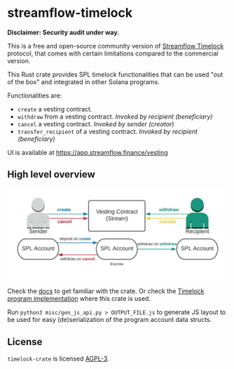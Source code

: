 streamflow-timelock
===================
**Disclaimer: Security audit under way.**

This is a free and open-source community version of [Streamflow Timelock](../../tree/master) protocol, that comes with certain limitations compared to the commercial version.

This Rust crate provides SPL timelock functionalities that can be used "out of the box" and integrated in other Solana programs.

Functionalities are:
- `create` a vesting contract.
- `withdraw` from a vesting contract. _Invoked by recipient (beneficiary)_
- `cancel` a vesting contract. _Invoked by sender (creator)_
- `transfer_recipient` of a vesting contract. _Invoked by recipient (beneficiary)_

UI is available at https://app.streamflow.finance/vesting

High level overview
--
![Overview](/misc/overview.jpeg)

Check the [docs](https://docs.rs/streamflow-timelock/) to get familiar with the crate.
Or check the [Timelock program implementation](https://github.com/streamflow-finance/timelock) where this crate is used.

Run `python3 misc/gen_js_api.py > OUTPUT_FILE.js` to generate JS layout to be used for easy (de)serialization of the program account data structs.

License
-------

`timelock-crate` is licensed [AGPL-3](LICENSE).